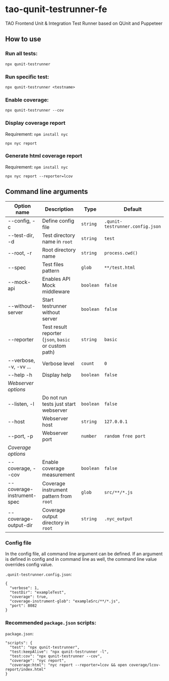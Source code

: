 # tao-qunit-testrunner-fe

TAO Frontend Unit & Integration Test Runner based on QUnit and Puppeteer

## How to use

### Run all tests:

`npx qunit-testrunner`

### Run specific test:

`npx qunit-testrunner <testname>`

### Enable coverage:

`npx qunit-testrunner --cov`

### Display coverage report

Requirement: `npm install nyc`

`npx nyc report`

### Generate html coverage report

Requirement: `npm install nyc`

`npx nyc report --reporter=lcov`

## Command line arguments

| Option name                | Description                                           | Type      | Default                         |
| -------------------------- | ----------------------------------------------------- | --------- | ------------------------------- |
| --config, -c               | Define config file                                    | `string`  | `.qunit-testrunner.config.json` |
| --test-dir, -d             | Test directory name in `root`                         | `string`  | `test`                          |
| --root, -r                 | Root directory name                                   | `string`  | `process.cwd()`                 |
| --spec                     | Test files pattern                                    | `glob`    | `**/test.html`                  |
| --mock-api                 | Enables API Mock middleware                           | `boolean` | `false`                         |
| --without-server           | Start testrunner without server                       | `boolean` | `false`                         |
| --reporter                 | Test result reporter (`json`, `basic` or custom path) | `string`  | `basic`                         |
| --verbose, -v, -vv ...     | Verbose level                                         | `count`   | `0`                             |
| --help -h                  | Display help                                          | `boolean` | `false`                         |
| _Webserver options_        |                                                       |           |                                 |
| --listen, -l               | Do not run tests just start webserver                 | `boolean` | `false`                         |
| --host                     | Webserver host                                        | `string`  | `127.0.0.1`                     |
| --port, -p                 | Webserver port                                        | `number`  | `random free port`              |
| _Coverage options_         |                                                       |           |                                 |
| --coverage, --cov          | Enable coverage measurement                           | `boolean` | `false`                         |
| --coverage-instrument-spec | Coverage instrument pattern from `root`               | `glob`    | `src/**/*.js`                   |
| --coverage-output-dir      | Coverage output directory in `root`                   | `string`  | `.nyc_output`                   |

### Config file

In the config file, all command line argument can be defined. If an argument is defined in config and in command line as well, the command line value overrides config value.

`.qunit-testrunner.config.json`:

```
{
  "verbose": 1,
  "testDir": "exampleTest",
  "coverage": true,
  "coverage-instrument-glob": "exampleSrc/**/*.js",
  "port": 8082
}

```

### Recommended `package.json` scripts:

`package.json`:

```
"scripts": {
  "test": "npx qunit-testrunner",
  "test:keepAlive": "npx qunit-testrunner -l",
  "test:cov": "npx qunit-testrunner --cov",
  "coverage": "nyc report",
  "coverage:html": "nyc report --reporter=lcov && open coverage/lcov-report/index.html"
}
```
